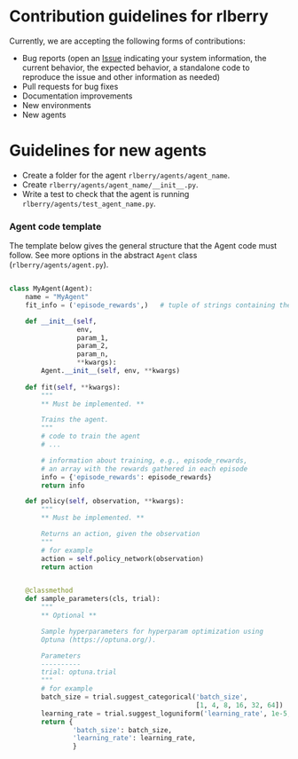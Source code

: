 # Contribution guidelines for rlberry

Currently, we are accepting the following forms of contributions:

-   Bug reports (open an [Issue](https://github.com/rlberry-py/rlberry/issues/new?assignees=&labels=&template=bug_report.md&title=) indicating your system information, the current behavior, the expected behavior, a standalone code to reproduce the issue and other information as needed)
-   Pull requests for bug fixes
-   Documentation improvements
-   New environments
-   New agents


# Guidelines for new agents


* Create a folder for the agent `rlberry/agents/agent_name`.
* Create `rlberry/agents/agent_name/__init__.py`.
* Write a test to check that the agent is running `rlberry/agents/test_agent_name.py`.

### Agent code template

The template below gives the general structure that the Agent code must follow. See more options in the  abstract `Agent` class (`rlberry/agents/agent.py`).

```python

class MyAgent(Agent):
    name = "MyAgent"
    fit_info = ('episode_rewards',)   # tuple of strings containing the keys in the dictionary returned by fit()

    def __init__(self,
                 env,
                 param_1,
                 param_2,
                 param_n,
                 **kwargs):
        Agent.__init__(self, env, **kwargs)
    
    def fit(self, **kwargs):
        """
        ** Must be implemented. **

        Trains the agent.
        """
        # code to train the agent
        # ...

        # information about training, e.g., episode_rewards,
        # an array with the rewards gathered in each episode
        info = {'episode_rewards': episode_rewards}
        return info

    def policy(self, observation, **kwargs):
        """
        ** Must be implemented. **

        Returns an action, given the observation
        """
        # for example
        action = self.policy_network(observation)
        return action


    @classmethod
    def sample_parameters(cls, trial):
        """
        ** Optional **

        Sample hyperparameters for hyperparam optimization using
        Optuna (https://optuna.org/).

        Parameters
        ----------
        trial: optuna.trial
        """
        # for example
        batch_size = trial.suggest_categorical('batch_size',
                                               [1, 4, 8, 16, 32, 64])
        learning_rate = trial.suggest_loguniform('learning_rate', 1e-5, 1)
        return {
                'batch_size': batch_size,
                'learning_rate': learning_rate,
                }
```